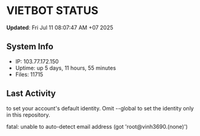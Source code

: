 # VIETBOT STATUS
**Updated**: Fri Jul 11 08:07:47 AM +07 2025

## System Info
- IP: 103.77.172.150
- Uptime: up 5 days, 11 hours, 55 minutes
- Files: 11715

## Last Activity

to set your account's default identity.
Omit --global to set the identity only in this repository.

fatal: unable to auto-detect email address (got 'root@vinh3690.(none)')
